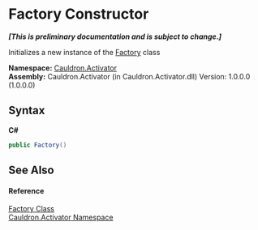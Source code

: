 # Factory Constructor 
 _**\[This is preliminary documentation and is subject to change.\]**_

Initializes a new instance of the <a href="T_Cauldron_Activator_Factory">Factory</a> class

**Namespace:**&nbsp;<a href="N_Cauldron_Activator">Cauldron.Activator</a><br />**Assembly:**&nbsp;Cauldron.Activator (in Cauldron.Activator.dll) Version: 1.0.0.0 (1.0.0.0)

## Syntax

**C#**<br />
``` C#
public Factory()
```


## See Also


#### Reference
<a href="T_Cauldron_Activator_Factory">Factory Class</a><br /><a href="N_Cauldron_Activator">Cauldron.Activator Namespace</a><br />